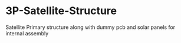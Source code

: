 # 3P-Satellite-Structure
Satellite Primary structure along with dummy pcb and solar panels for internal assembly
